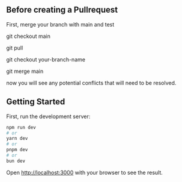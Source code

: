 ## Before creating a Pullrequest

First, merge your branch with main and test

git checkout main

git pull

git checkout your-branch-name

git merge main

now you will see any potential conflicts that will need to be resolved.

## Getting Started

First, run the development server:

```bash
npm run dev
# or
yarn dev
# or
pnpm dev
# or
bun dev
```

Open [http://localhost:3000](http://localhost:3000) with your browser to see the result.

